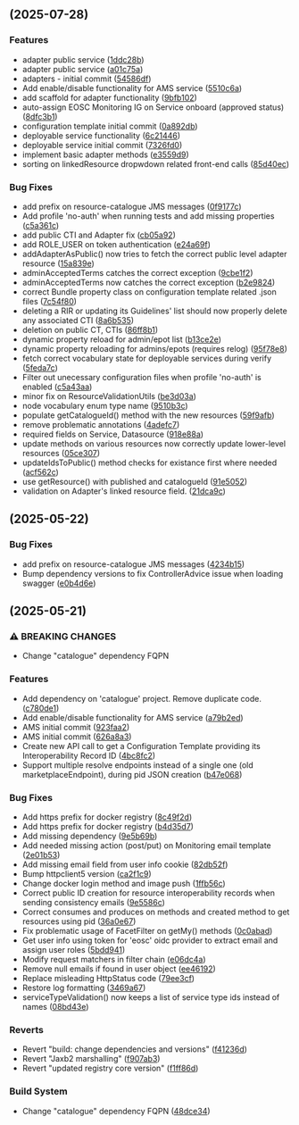 ## [](https://github.com/madgeek-arc/resource-catalogue/compare/v5.0.1...v) (2025-07-28)

### Features

* adapter public service ([1ddc28b](https://github.com/madgeek-arc/resource-catalogue/commit/1ddc28bc3e8ec0dc2fcb6bfc0def4ba1a26569e6))
* adapter public service ([a01c75a](https://github.com/madgeek-arc/resource-catalogue/commit/a01c75a6ba44a1c37caeb77bc8bda99c9a797889))
* adapters - initial commit ([54586df](https://github.com/madgeek-arc/resource-catalogue/commit/54586dfbfbfa7164553501816bc5f076f30a8392))
* Add enable/disable functionality for AMS service ([5510c6a](https://github.com/madgeek-arc/resource-catalogue/commit/5510c6a1beb20a78b89de4d31694d77368891426))
* add scaffold for adapter functionality ([9bfb102](https://github.com/madgeek-arc/resource-catalogue/commit/9bfb102355c7b2c88258f4ade34582b60e9d92d9))
* auto-assign EOSC Monitoring IG on Service onboard (approved status) ([8dfc3b1](https://github.com/madgeek-arc/resource-catalogue/commit/8dfc3b1abe630f648d52e4186bcea0343c69eef3))
* configuration template initial commit ([0a892db](https://github.com/madgeek-arc/resource-catalogue/commit/0a892dba057efbeb85b3dc3bec8f0fc54914fc23))
* deployable service functionality ([6c21446](https://github.com/madgeek-arc/resource-catalogue/commit/6c214466826571c4432d6b60c4abfc6e7d25ea32))
* deployable service initial commit ([7326fd0](https://github.com/madgeek-arc/resource-catalogue/commit/7326fd0585671a916f199785d4e6537382a3bde6))
* implement basic adapter methods ([e3559d9](https://github.com/madgeek-arc/resource-catalogue/commit/e3559d9232f16375f1feff0cfb1afdc6a789c23b))
* sorting on linkedResource dropwdown related front-end calls ([85d40ec](https://github.com/madgeek-arc/resource-catalogue/commit/85d40ec300e4782276ef0de8173bb36528c49c63))

### Bug Fixes

* add prefix on resource-catalogue JMS messages ([0f9177c](https://github.com/madgeek-arc/resource-catalogue/commit/0f9177c53c7cab025c5969d6600ee41f93acd1e6))
* Add profile 'no-auth' when running tests and add missing properties ([c5a361c](https://github.com/madgeek-arc/resource-catalogue/commit/c5a361c0e53e1ce314eba9baefecc6bf7eb39362))
* add public CTI and Adapter fix ([cb05a92](https://github.com/madgeek-arc/resource-catalogue/commit/cb05a922515477fa5d8692682b773139a43e6214))
* add ROLE_USER on token authentication ([e24a69f](https://github.com/madgeek-arc/resource-catalogue/commit/e24a69fd9c2587ab3f0a5b9f2441400b28836a36))
* addAdapterAsPublic() now tries to fetch the correct public level adapter resource ([15a839e](https://github.com/madgeek-arc/resource-catalogue/commit/15a839e07a6e89ade24ef9e50b1a998438b54daf))
* adminAcceptedTerms catches the correct exception ([9cbe1f2](https://github.com/madgeek-arc/resource-catalogue/commit/9cbe1f287d388925362c5d50aa5d83e783060d3e))
* adminAcceptedTerms now catches the correct exception ([b2e9824](https://github.com/madgeek-arc/resource-catalogue/commit/b2e9824d4d8acab350b83eb2c12866a0294a7661))
* correct Bundle property class on configuration template related .json files ([7c54f80](https://github.com/madgeek-arc/resource-catalogue/commit/7c54f80141a26bb82eb56f8f8c09311875ad02d0))
* deleting a RIR or updating its Guidelines' list should now properly delete any associated CTI ([8a6b535](https://github.com/madgeek-arc/resource-catalogue/commit/8a6b53572e1857e000dbb70dcbaa7094da8d7f85))
* deletion on public CT, CTIs ([86ff8b1](https://github.com/madgeek-arc/resource-catalogue/commit/86ff8b199d1a4305467fd5e0dd3c41091afba2bc))
* dynamic property reload for admin/epot list ([b13ce2e](https://github.com/madgeek-arc/resource-catalogue/commit/b13ce2e8b9077b70c079af362b07588d178227f1))
* dynamic property reloading for admins/epots (requires relog) ([95f78e8](https://github.com/madgeek-arc/resource-catalogue/commit/95f78e801bef4486d5086376874f4231253d1bb1))
* fetch correct vocabulary state for deployable services during verify ([5feda7c](https://github.com/madgeek-arc/resource-catalogue/commit/5feda7cb2682c2361c12451242d9d61d1d3ebd18))
* Filter out unecessary configuration files when profile 'no-auth' is enabled ([c5a43aa](https://github.com/madgeek-arc/resource-catalogue/commit/c5a43aaef7f10f5b65f92281a1261134d28aee1f))
* minor fix on ResourceValidationUtils ([be3d03a](https://github.com/madgeek-arc/resource-catalogue/commit/be3d03a124b87187f964d4c13211029e1e2d0269))
* node vocabulary enum type name ([9510b3c](https://github.com/madgeek-arc/resource-catalogue/commit/9510b3c16f8423e37cf165cb0793e0680a7c9971))
* populate getCatalogueId() method with the new resources ([59f9afb](https://github.com/madgeek-arc/resource-catalogue/commit/59f9afb429cc41f89e15661db5a3f3e75af8d0f7))
* remove problematic annotations ([4adefc7](https://github.com/madgeek-arc/resource-catalogue/commit/4adefc75e9014e8e01996ea65ef50e583a990421))
* required fields on Service, Datasource ([918e88a](https://github.com/madgeek-arc/resource-catalogue/commit/918e88a4b8389f97bfc89eeb4cad8d5224a72b20))
* update methods on various resources now correctly update lower-level resources ([05ce307](https://github.com/madgeek-arc/resource-catalogue/commit/05ce30768cd8accc8fc2f998509c92e896757e04))
* updateIdsToPublic() method checks for existance first where needed ([acf562c](https://github.com/madgeek-arc/resource-catalogue/commit/acf562c49d6d596bb3180ba3a55acb736cabaa59))
* use getResource() with published and catalogueId ([91e5052](https://github.com/madgeek-arc/resource-catalogue/commit/91e50522dbe1d8c433ed13340cf61692404ab32f))
* validation on Adapter's linked resource field. ([21dca9c](https://github.com/madgeek-arc/resource-catalogue/commit/21dca9c5f77e69addaa130e0fafd3873ab4453b9))


## [](https://github.com/madgeek-arc/resource-catalogue/compare/v5.0.0...v) (2025-05-22)

### Bug Fixes

* add prefix on resource-catalogue JMS messages ([4234b15](https://github.com/madgeek-arc/resource-catalogue/commit/4234b1537a78697861bb1ff886ff156d7af72d51))
* Bump dependency versions to fix ControllerAdvice issue when loading swagger ([e0b4d6e](https://github.com/madgeek-arc/resource-catalogue/commit/e0b4d6e338459c4044ff069c27500d44d8ca53e4))
## [](https://github.com/madgeek-arc/resource-catalogue/compare/v3.0.1...v) (2025-05-21)

### ⚠ BREAKING CHANGES

* Change "catalogue" dependency FQPN

### Features

* Add dependency on 'catalogue' project. Remove duplicate code. ([c780de1](https://github.com/madgeek-arc/resource-catalogue/commit/c780de1fb7d063076eb20da7edf02d2e25baf446))
* Add enable/disable functionality for AMS service ([a79b2ed](https://github.com/madgeek-arc/resource-catalogue/commit/a79b2edb9afc2d4cc1539e492d72b30b1928b3a4))
* AMS initial commit ([923faa2](https://github.com/madgeek-arc/resource-catalogue/commit/923faa23b28495e09ea9aa13b4399ee07ea9de80))
* AMS initial commit ([626a8a3](https://github.com/madgeek-arc/resource-catalogue/commit/626a8a3dba7931f6eff0a818bdb41471e3f2e1e9))
* Create new API call to get a Configuration Template providing its Interoperability Record ID ([4bc8fc2](https://github.com/madgeek-arc/resource-catalogue/commit/4bc8fc2ed7d2358334c1cc1d0b809a917b850317))
* Support multiple resolve endpoints instead of a single one (old marketplaceEndpoint), during pid JSON creation ([b47e068](https://github.com/madgeek-arc/resource-catalogue/commit/b47e068049c2dc352c5cc3e9c653e982798c3741))

### Bug Fixes

* Add https prefix for docker registry ([8c49f2d](https://github.com/madgeek-arc/resource-catalogue/commit/8c49f2d31d778a44e138c00a5e86ff41e039ee90))
* Add https prefix for docker registry ([b4d35d7](https://github.com/madgeek-arc/resource-catalogue/commit/b4d35d737cbfdafd0cc29e5c88c20fb0582b2cc9))
* Add missing dependency ([9e5b69b](https://github.com/madgeek-arc/resource-catalogue/commit/9e5b69b89005c4c749c7fc89a6d4f8cfa63545af))
* Add needed missing action (post/put) on Monitoring email template ([2e01b53](https://github.com/madgeek-arc/resource-catalogue/commit/2e01b537a0d5e9194e06b7b7ba72481c28522b14))
* Add missing email field from user info cookie ([82db52f](https://github.com/madgeek-arc/resource-catalogue/commit/82db52fca428132e1abc7dee72668ac90fe7f89e))
* Bump httpclient5 version ([ca2f1c9](https://github.com/madgeek-arc/resource-catalogue/commit/ca2f1c98d6a48b2f8e9bba3d78a3910096815fe4))
* Change docker login method and image push ([1ffb56c](https://github.com/madgeek-arc/resource-catalogue/commit/1ffb56cfd800ee92865a2928159fabb9f2b5e482))
* Correct public ID creation for resource interoperability records when sending consistency emails ([9e5586c](https://github.com/madgeek-arc/resource-catalogue/commit/9e5586c2b2ec76f39b69f7b2de5867dbc720faf9))
* Correct consumes and produces on methods and created method to get resources using pid ([36a0e67](https://github.com/madgeek-arc/resource-catalogue/commit/36a0e67ba431d8827c4c2356fdfdf2afaaa7ae08))
* Fix problematic usage of FacetFilter on getMy() methods ([0c0abad](https://github.com/madgeek-arc/resource-catalogue/commit/0c0abad9270b8f7ba3733fc5c203cb6beb9a6c36))
* Get user info using token for 'eosc' oidc provider to extract email and assign user roles ([5bdd941](https://github.com/madgeek-arc/resource-catalogue/commit/5bdd941013b09b9069c114a681fdb22a54076112))
* Modify request matchers in filter chain ([e06dc4a](https://github.com/madgeek-arc/resource-catalogue/commit/e06dc4a3a2c9f2e7274ec1d2536f0e5a78039866))
* Remove null emails if found in user object ([ee46192](https://github.com/madgeek-arc/resource-catalogue/commit/ee46192b59e648703ea874e1d5c59d7c73f3b52e))
* Replace misleading HttpStatus code ([79ee3cf](https://github.com/madgeek-arc/resource-catalogue/commit/79ee3cfbf44b14b894c8fa54d461570900bd5f56))
* Restore log formatting ([3469a67](https://github.com/madgeek-arc/resource-catalogue/commit/3469a676b5a64aa9f1fc1f8b2530f2db0db0dd95))
* serviceTypeValidation() now keeps a list of service type ids instead of names ([08bd43e](https://github.com/madgeek-arc/resource-catalogue/commit/08bd43e75c79e0e130356f773fcc9dfd03adfd73))

### Reverts

* Revert "build: change dependencies and versions" ([f41236d](https://github.com/madgeek-arc/resource-catalogue/commit/f41236d462b59838d39325edab381ecc439249bf))
* Revert "Jaxb2 marshalling" ([f907ab3](https://github.com/madgeek-arc/resource-catalogue/commit/f907ab3855aaf686ed2816cc8563c04c6f6e809b))
* Revert "updated registry core version" ([f1ff86d](https://github.com/madgeek-arc/resource-catalogue/commit/f1ff86d38d0b7422aef37facda61246f8d950646))

### Build System

* Change "catalogue" dependency FQPN ([48dce34](https://github.com/madgeek-arc/resource-catalogue/commit/48dce34d15beb5d40458e2388c0bc3a3fb2af3b7))
